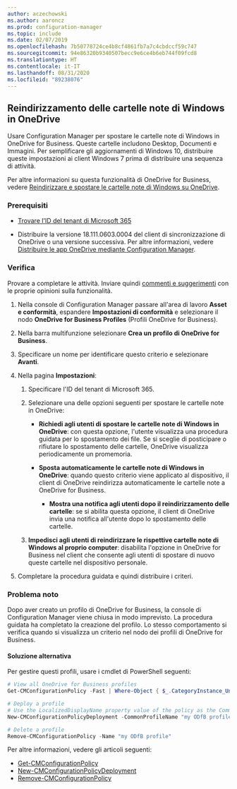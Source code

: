 ```yaml
---
author: aczechowski
ms.author: aaroncz
ms.prod: configuration-manager
ms.topic: include
ms.date: 02/07/2019
ms.openlocfilehash: 7b50778724ce4b8cf4861fb7a7c4cbdccf59c747
ms.sourcegitcommit: 94e86320b9340507becc9e6ce4b6eb744f09fcd8
ms.translationtype: HT
ms.contentlocale: it-IT
ms.lasthandoff: 08/31/2020
ms.locfileid: "89238076"
---
```

## <a name="redirect-windows-known-folders-to-onedrive"></a><a name="bkmk_odfb"></a> Reindirizzamento delle cartelle note di Windows in OneDrive
<!--3556021-->

Usare Configuration Manager per spostare le cartelle note di Windows in OneDrive for Business. Queste cartelle includono Desktop, Documenti e Immagini. Per semplificare gli aggiornamenti di Windows 10, distribuire queste impostazioni ai client Windows 7 prima di distribuire una sequenza di attività. 

Per altre informazioni su questa funzionalità di OneDrive for Business, vedere [Reindirizzare e spostare le cartelle note di Windows su OneDrive](/onedrive/redirect-known-folders).


### <a name="prerequisites"></a>Prerequisiti

- [Trovare l'ID del tenant di Microsoft 365](/onedrive/find-your-office-365-tenant-id)  

- Distribuire la versione 18.111.0603.0004 del client di sincronizzazione di OneDrive o una versione successiva. Per altre informazioni, vedere [Distribuire le app OneDrive mediante Configuration Manager](/onedrive/deploy-on-windows).  


### <a name="try-it-out"></a>Verifica

Provare a completare le attività. Inviare quindi [commenti e suggerimenti](../../../../understand/find-help.md#product-feedback) con le proprie opinioni sulla funzionalità.

1. Nella console di Configuration Manager passare all'area di lavoro **Asset e conformità**, espandere **Impostazioni di conformità** e selezionare il nodo **OneDrive for Business Profiles** (Profili OneDrive for Business).  

2. Nella barra multifunzione selezionare **Crea un profilo di OneDrive for Business**.  

3. Specificare un nome per identificare questo criterio e selezionare **Avanti**.  

4. Nella pagina **Impostazioni**:

    1. Specificare l'ID del tenant di Microsoft 365.  

    2. Selezionare una delle opzioni seguenti per spostare le cartelle note in OneDrive:  

        - **Richiedi agli utenti di spostare le cartelle note di Windows in OneDrive**: con questa opzione, l'utente visualizza una procedura guidata per lo spostamento dei file. Se si sceglie di posticipare o rifiutare lo spostamento delle cartelle, OneDrive visualizza periodicamente un promemoria.  

        - **Sposta automaticamente le cartelle note di Windows in OneDrive**: quando questo criterio viene applicato al dispositivo, il client di OneDrive reindirizza automaticamente le cartelle note a OneDrive for Business.  

            - **Mostra una notifica agli utenti dopo il reindirizzamento delle cartelle**: se si abilita questa opzione, il client di OneDrive invia una notifica all'utente dopo lo spostamento delle cartelle.  

    3. **Impedisci agli utenti di reindirizzare le rispettive cartelle note di Windows al proprio computer**: disabilita l'opzione in OneDrive for Business nel client che consente agli utenti di spostare di nuovo queste cartelle nel dispositivo personale.  

5. Completare la procedura guidata e quindi distribuire i criteri.  


### <a name="known-issue"></a>Problema noto

Dopo aver creato un profilo di OneDrive for Business, la console di Configuration Manager viene chiusa in modo imprevisto. La procedura guidata ha completato la creazione del profilo. Lo stesso comportamento si verifica quando si visualizza un criterio nel nodo dei profili di OneDrive for Business. 

#### <a name="workaround"></a>Soluzione alternativa
Per gestire questi profili, usare i cmdlet di PowerShell seguenti:


```PowerShell
# View all OneDrive for Business profiles
Get-CMConfigurationPolicy -Fast | Where-Object { $_.CategoryInstance_UniqueIDs -eq "SettingsAndPolicy:SMS_OneDriveKnownFolderMigrationSettings" }

# Deploy a profile
# Use the LocalizedDisplayName property value of the policy as the CommonProfileName parameter.
New-CMConfigurationPolicyDeployment -CommonProfileName "my ODfB profile" -CollectionName "my collection"

# Delete a profile
Remove-CMConfigurationPolicy -Name "my ODfB profile"
```

Per altre informazioni, vedere gli articoli seguenti:
- [Get-CMConfigurationPolicy](/powershell/module/configurationmanager/get-cmconfigurationpolicy?view=sccm-ps)
- [New-CMConfigurationPolicyDeployment](/powershell/module/ConfigurationManager/New-CMConfigurationPolicyDeployment?view=sccm-ps)
- [Remove-CMConfigurationPolicy](/powershell/module/configurationmanager/remove-cmconfigurationpolicy?view=sccm-ps)